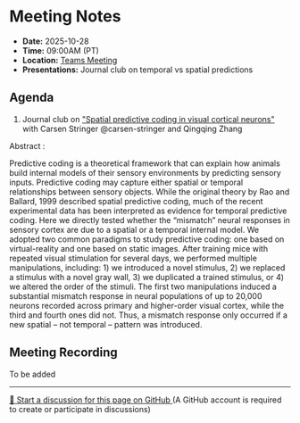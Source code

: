 # Meeting Notes
- **Date:** 2025-10-28
- **Time:** 09:00AM (PT)
- **Location:** [Teams Meeting](https://teams.microsoft.com/l/meetup-join/19%3ameeting_Y2Q3MDViNGMtOTIwMC00ZjMzLTk3MjMtYWU3MDhiMzZjYmM1%40thread.v2/0?context=%7b%22Tid%22%3a%2232669cd6-737f-4b39-8bdd-d6951120d3fc%22%2c%22Oid%22%3a%229396d18b-b5cf-4bed-98a0-1cfb7dc82663%22%7d)
- **Presentations:** Journal club on temporal vs spatial predictions

## Agenda

1. Journal club on ["Spatial predictive coding in visual cortical neurons"](https://www.biorxiv.org/content/10.1101/2025.09.17.676794v1.full) with Carsen Stringer @carsen-stringer and Qingqing Zhang


Abstract : 

Predictive coding is a theoretical framework that can explain how animals build internal models of their sensory environments by predicting sensory inputs. Predictive coding may capture either spatial or temporal relationships between sensory objects. While the original theory by Rao and Ballard, 1999 described spatial predictive coding, much of the recent experimental data has been interpreted as evidence for temporal predictive coding. Here we directly tested whether the “mismatch” neural responses in sensory cortex are due to a spatial or a temporal internal model. We adopted two common paradigms to study predictive coding: one based on virtual-reality and one based on static images. After training mice with repeated visual stimulation for several days, we performed multiple manipulations, including: 1) we introduced a novel stimulus, 2) we replaced a stimulus with a novel gray wall, 3) we duplicated a trained stimulus, or 4) we altered the order of the stimuli. The first two manipulations induced a substantial mismatch response in neural populations of up to 20,000 neurons recorded across primary and higher-order visual cortex, while the third and fourth ones did not. Thus, a mismatch response only occurred if a new spatial – not temporal – pattern was introduced.

## Meeting Recording
To be added

<!-- DISCUSSION_LINK_START -->
<div class="discussion-link">
    <hr>
    <p>
        <a href="https://github.com/allenneuraldynamics/openscope-community-predictive-processing/discussions/new?category=q-a&title=Discussion%3A%20meetings/2025-10-28" target="_blank">
            💬 Start a discussion for this page on GitHub
        </a>
        <span class="note">(A GitHub account is required to create or participate in discussions)</span>
    </p>
</div>
<!-- DISCUSSION_LINK_END -->
